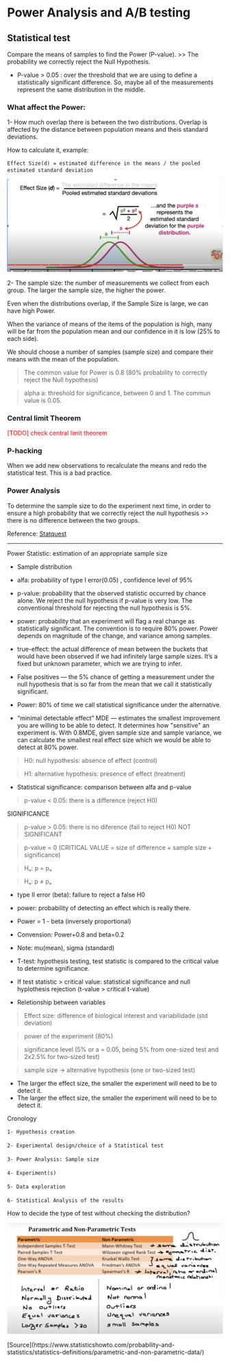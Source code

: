 # Power Analysis and A/B testing

## Statistical test
Compare the means of samples to find the Power (P-value). >> The probability we correctly reject the Null Hypothesis.
- P-value > 0.05 : over the threshold that we are using to define a statistically significant difference. So, maybe all of the measurements represent the same distribution in the middle.

### What affect the Power:

1- How much overlap there is between the two distributions.
Overlap is affected by the distance between population means and theis standard deviations.

How to calculate it, example:

    Effect Size(d) = estimated difference in the means / the pooled estimated standard deviation

<p align="center">
<img src = "images/04.png">  <br/>
<p>

2- The sample size: the number of measurements we collect from each group. The larger the sample size, the higher the power.

Even when the distributions overlap, if the Sample Size is large, we can have high Power.

When the variance of means of the items of the population is high, many will be far from the population mean and our confidence in it is low (25% to each side).

We should choose a number of samples (sample size) and compare their means with the mean of the population.

> The common value for Power is 0.8 (80% probability to correctly reject the Null hypothesis)

> alpha a: threshold for significance, between 0 and 1. The commun value is 0.05.

### Central limit Theorem
<span style="color:red"> [TODO] check central limit theorem</span>


### P-hacking
When we add new observations to recalculate the means and redo the statistical test. This is a bad practice.

### Power Analysis
To determine the sample size to do the experiment next time, in order to ensure a high probability that we correctly reject the null hypothesis >> there is no difference between the two groups.

Reference: [Statquest](https://www.youtube.com/watch?v=VX_M3tIyiYk)
___________

Power Statistic: estimation of an appropriate sample size
- Sample distribution
- alfa: probability of type I error(0.05) , confidence level of 95%
- p-value: probability that the observed statistic occurred by chance alone. We reject the null hypothesis if p-value is very low. The conventional threshold for rejecting the null hypothesis is 5%.
- power:  probability that an experiment will flag a real change as statistically significant. The convention is to require 80% power. Power depends on magnitude of the change, and variance among samples.
- true-effect: the actual difference of mean between the buckets that would have been observed if we had infinitely large sample sizes. It’s a fixed but unknown parameter, which we are trying to infer.


- False positives — the 5% chance of getting a measurement under the null hypothesis that is so far from the mean that we call it statistically significant.

- Power: 80% of time we call statistical significance under the alternative.

- “minimal detectable effect” MDE — estimates the smallest improvement you are willing to be able to detect. It determines how "sensitive" an experiment is.
With 0.8MDE, given sample size and sample variance, we can calculate the smallest real effect size which we would be able to detect at 80% power.

> H0: null hypothesis: absence of effect (control)

> H1: alternative hypothesis: presence of effect (treatment)
- Statistical significance: comparison between alfa and p-value

> p-value < 0.05: there is a difference (reject H0)

SIGNIFICANCE

> p-value > 0.05: there is no diference (fail to reject H0) NOT SIGNIFICANT

> p-value = 0 (CRITICAL VALUE = size of difference + sample size + significance)

> Hₒ: p = pₒ

> Hₐ: p ≠ pₒ

- type II error (beta): failure to reject a false H0
- power: probability of detecting an effect which is really there.
- Power = 1 - beta (inversely proportional)
- Convension: Power+0.8 and beta=0.2

- Note: mu(mean), sigma (standard)


- T-test: hypothesis testing, test statistic is compared to the critical value to determine sgnificance.

- If test statistic > critical value: statistical significance and null hyplothesis rejection (t-value > critical t-value)

- Reletionship between variables
> Effect size: difference of biological interest and variabilidade (std deviation)

> power of the experiment (80%)

> significance level (5% or a = 0.05, being 5% from one-sized test and 2x2.5% for two-sized test)

> sample size
-> alternative hypothesis (one or two-sized test)

- The larger the effect size, the smaller the experiment will need to be to detect it.
- The larger the effect size, the smaller the experiment will need to be to detect it.

Cronology

    1- Hypothesis creation

    2- Experimental design/choice of a Statistical test

    3- Power Analysis: Sample size

    4- Experiment(s)

    5- Data exploration

    6- Statistical Analysis of the results

How to decide the type of test without checking the distribution?

<p align="center">
<img src = "images/03.png">  <br/>
<p>
[Source](https://www.statisticshowto.com/probability-and-statistics/statistics-definitions/parametric-and-non-parametric-data/)


